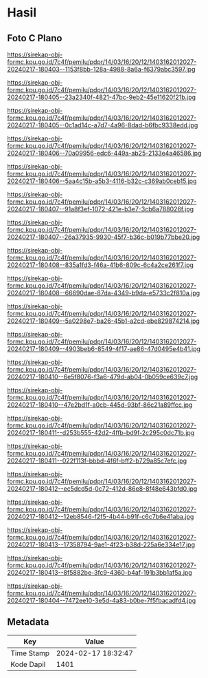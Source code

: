 # Hasil

## Foto C Plano

https://sirekap-obj-formc.kpu.go.id/7c4f/pemilu/pdpr/14/03/16/20/12/1403162012027-20240217-180403--1153f8bb-128a-4988-8a6a-f6379abc3597.jpg

https://sirekap-obj-formc.kpu.go.id/7c4f/pemilu/pdpr/14/03/16/20/12/1403162012027-20240217-180405--23a2340f-4821-47bc-9eb2-45e11620f21b.jpg

https://sirekap-obj-formc.kpu.go.id/7c4f/pemilu/pdpr/14/03/16/20/12/1403162012027-20240217-180405--0c1ad14c-a7d7-4a96-8dad-b6fbc9338edd.jpg

https://sirekap-obj-formc.kpu.go.id/7c4f/pemilu/pdpr/14/03/16/20/12/1403162012027-20240217-180406--70a09956-edc6-449a-ab25-2133e4a46586.jpg

https://sirekap-obj-formc.kpu.go.id/7c4f/pemilu/pdpr/14/03/16/20/12/1403162012027-20240217-180406--5aa4c15b-a5b3-4116-b32c-c369ab0ceb15.jpg

https://sirekap-obj-formc.kpu.go.id/7c4f/pemilu/pdpr/14/03/16/20/12/1403162012027-20240217-180407--91a8f3ef-1072-421e-b3e7-3cb6a788026f.jpg

https://sirekap-obj-formc.kpu.go.id/7c4f/pemilu/pdpr/14/03/16/20/12/1403162012027-20240217-180407--26a37935-9930-45f7-b36c-b019b77bbe20.jpg

https://sirekap-obj-formc.kpu.go.id/7c4f/pemilu/pdpr/14/03/16/20/12/1403162012027-20240217-180408--835a1fd3-f46a-41b6-809c-6c4a2ce261f7.jpg

https://sirekap-obj-formc.kpu.go.id/7c4f/pemilu/pdpr/14/03/16/20/12/1403162012027-20240217-180408--66690dae-87da-4349-b9da-e5733c2f810a.jpg

https://sirekap-obj-formc.kpu.go.id/7c4f/pemilu/pdpr/14/03/16/20/12/1403162012027-20240217-180409--5a0298e7-ba26-45b1-a2cd-ebe829874214.jpg

https://sirekap-obj-formc.kpu.go.id/7c4f/pemilu/pdpr/14/03/16/20/12/1403162012027-20240217-180409--4903beb6-8549-4f17-ae86-47d0495e4b41.jpg

https://sirekap-obj-formc.kpu.go.id/7c4f/pemilu/pdpr/14/03/16/20/12/1403162012027-20240217-180410--6e5f8076-f3a6-479d-ab04-0b059ce639c7.jpg

https://sirekap-obj-formc.kpu.go.id/7c4f/pemilu/pdpr/14/03/16/20/12/1403162012027-20240217-180410--47e2bd1f-a0cb-445d-93bf-86c21a89ffcc.jpg

https://sirekap-obj-formc.kpu.go.id/7c4f/pemilu/pdpr/14/03/16/20/12/1403162012027-20240217-180411--d253b555-42d2-4ffb-bd9f-2c295c0dc71b.jpg

https://sirekap-obj-formc.kpu.go.id/7c4f/pemilu/pdpr/14/03/16/20/12/1403162012027-20240217-180411--022f113f-bbbd-4f6f-bff2-b729a85c7efc.jpg

https://sirekap-obj-formc.kpu.go.id/7c4f/pemilu/pdpr/14/03/16/20/12/1403162012027-20240217-180412--ec5dcd5d-0c72-412d-86e8-8f48e643bfd0.jpg

https://sirekap-obj-formc.kpu.go.id/7c4f/pemilu/pdpr/14/03/16/20/12/1403162012027-20240217-180412--12eb8546-f2f5-4b44-b91f-c6c7b6e41aba.jpg

https://sirekap-obj-formc.kpu.go.id/7c4f/pemilu/pdpr/14/03/16/20/12/1403162012027-20240217-180413--17358794-9ae1-4f23-b38d-225a6e334e17.jpg

https://sirekap-obj-formc.kpu.go.id/7c4f/pemilu/pdpr/14/03/16/20/12/1403162012027-20240217-180413--8f5882be-3fc9-4360-b4af-191b3bb1af5a.jpg

https://sirekap-obj-formc.kpu.go.id/7c4f/pemilu/pdpr/14/03/16/20/12/1403162012027-20240217-180404--7472ee10-3e5d-4a83-b0be-7f5fbacadfd4.jpg


## Metadata

| Key        | Value               |
| ---------- | ------------------- |
| Time Stamp | 2024-02-17 18:32:47 |
| Kode Dapil | 1401                |



